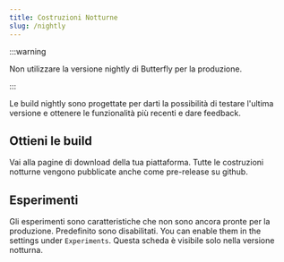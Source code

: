 ```yaml
---
title: Costruzioni Notturne
slug: /nightly
---
```


:::warning

Non utilizzare la versione nightly di Butterfly per la produzione.

:::

Le build nightly sono progettate per darti la possibilità di testare l'ultima versione e ottenere le funzionalità più recenti e dare feedback.

## Ottieni le build

Vai alla pagine di download della tua piattaforma.
Tutte le costruzioni notturne vengono pubblicate anche come pre-release su github.

## Esperimenti

Gli esperimenti sono caratteristiche che non sono ancora pronte per la produzione.
Predefinito sono disabilitati. You can enable them in the settings under `Experiments`.
Questa scheda è visibile solo nella versione notturna.
